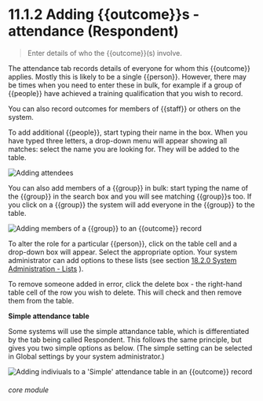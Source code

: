 # 11.1.2    Adding {{outcome}}s - attendance (Respondent)

> Enter details of who the {{outcome}}(s) involve. 

The attendance tab records details of everyone for whom this {{outcome}} applies. Mostly this is likely to be a single {{person}}. However, there may be times when you need to enter these in bulk, for example if a group of {{people}} have achieved a training qualification that you wish to record. 

You can also record outcomes for members of {{staff}} or others on the system.

To add additional {{people}}, start typing their name in the box. When you have typed three letters, a drop-down menu will appear showing all matches: select the name you are looking for. They will be added to the table.

![Adding attendees]({{imgpath}}76a.png)

You can also add members of a {{group}} in bulk: start typing the name of the {{group}} in the search box and you will see matching {{group}}s too. If you click on a {{group}} the system will add everyone in the {{group}} to the table.

![Adding members of a {{group}} to an {{outcome}} record]({{imgpath}}76b.png)

To alter the role for a particular {{person}}, click on the table cell and a drop-down box will appear. Select the appropriate option. Your system administrator can add options to these lists (see section [18.2.0  System Administration - Lists](/help/index/v/{{version}}/p/18.2.0) ).

To remove someone added in error, click the delete box - the right-hand table cell of the row you wish to delete. This will check and then remove them from the table. 

__Simple attendance table__

Some systems will use the simple attandance table, which is differentiated by the tab being called Respondent.  This follows the same principle, but gives you two simple options as below.  (The simple setting can be selected in Global settings by your system administrator.) 

![Adding indiviuals to a 'Simple' attendance table in an {{outcome}} record]({{imgpath}}209a.png)


###### core module

